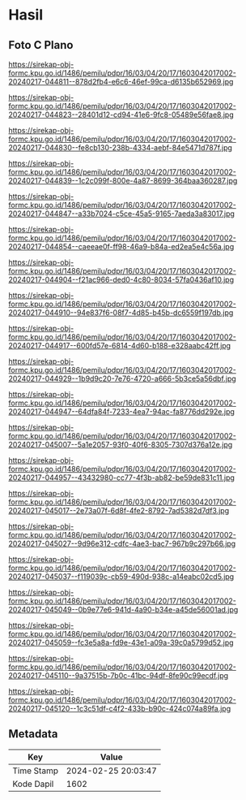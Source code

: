 # Hasil

## Foto C Plano

https://sirekap-obj-formc.kpu.go.id/1486/pemilu/pdpr/16/03/04/20/17/1603042017002-20240217-044811--878d2fb4-e6c6-46ef-99ca-d6135b652969.jpg

https://sirekap-obj-formc.kpu.go.id/1486/pemilu/pdpr/16/03/04/20/17/1603042017002-20240217-044823--28401d12-cd94-41e6-9fc8-05489e56fae8.jpg

https://sirekap-obj-formc.kpu.go.id/1486/pemilu/pdpr/16/03/04/20/17/1603042017002-20240217-044830--fe8cb130-238b-4334-aebf-84e5471d787f.jpg

https://sirekap-obj-formc.kpu.go.id/1486/pemilu/pdpr/16/03/04/20/17/1603042017002-20240217-044839--1c2c099f-800e-4a87-8699-364baa360287.jpg

https://sirekap-obj-formc.kpu.go.id/1486/pemilu/pdpr/16/03/04/20/17/1603042017002-20240217-044847--a33b7024-c5ce-45a5-9165-7aeda3a83017.jpg

https://sirekap-obj-formc.kpu.go.id/1486/pemilu/pdpr/16/03/04/20/17/1603042017002-20240217-044854--caeeae0f-ff98-46a9-b84a-ed2ea5e4c56a.jpg

https://sirekap-obj-formc.kpu.go.id/1486/pemilu/pdpr/16/03/04/20/17/1603042017002-20240217-044904--f21ac966-ded0-4c80-8034-57fa0436af10.jpg

https://sirekap-obj-formc.kpu.go.id/1486/pemilu/pdpr/16/03/04/20/17/1603042017002-20240217-044910--94e837f6-08f7-4d85-b45b-dc6559f197db.jpg

https://sirekap-obj-formc.kpu.go.id/1486/pemilu/pdpr/16/03/04/20/17/1603042017002-20240217-044917--600fd57e-6814-4d60-b188-e328aabc42ff.jpg

https://sirekap-obj-formc.kpu.go.id/1486/pemilu/pdpr/16/03/04/20/17/1603042017002-20240217-044929--1b9d9c20-7e76-4720-a666-5b3ce5a56dbf.jpg

https://sirekap-obj-formc.kpu.go.id/1486/pemilu/pdpr/16/03/04/20/17/1603042017002-20240217-044947--64dfa84f-7233-4ea7-94ac-fa8776dd292e.jpg

https://sirekap-obj-formc.kpu.go.id/1486/pemilu/pdpr/16/03/04/20/17/1603042017002-20240217-045007--5a1e2057-93f0-40f6-8305-7307d376a12e.jpg

https://sirekap-obj-formc.kpu.go.id/1486/pemilu/pdpr/16/03/04/20/17/1603042017002-20240217-044957--43432980-cc77-4f3b-ab82-be59de831c11.jpg

https://sirekap-obj-formc.kpu.go.id/1486/pemilu/pdpr/16/03/04/20/17/1603042017002-20240217-045017--2e73a07f-6d8f-4fe2-8792-7ad5382d7df3.jpg

https://sirekap-obj-formc.kpu.go.id/1486/pemilu/pdpr/16/03/04/20/17/1603042017002-20240217-045027--9d96e312-cdfc-4ae3-bac7-967b9c297b66.jpg

https://sirekap-obj-formc.kpu.go.id/1486/pemilu/pdpr/16/03/04/20/17/1603042017002-20240217-045037--f119039c-cb59-490d-938c-a14eabc02cd5.jpg

https://sirekap-obj-formc.kpu.go.id/1486/pemilu/pdpr/16/03/04/20/17/1603042017002-20240217-045049--0b9e77e6-941d-4a90-b34e-a45de56001ad.jpg

https://sirekap-obj-formc.kpu.go.id/1486/pemilu/pdpr/16/03/04/20/17/1603042017002-20240217-045059--fc3e5a8a-fd9e-43e1-a09a-39c0a5799d52.jpg

https://sirekap-obj-formc.kpu.go.id/1486/pemilu/pdpr/16/03/04/20/17/1603042017002-20240217-045110--9a37515b-7b0c-41bc-94df-8fe90c99ecdf.jpg

https://sirekap-obj-formc.kpu.go.id/1486/pemilu/pdpr/16/03/04/20/17/1603042017002-20240217-045120--1c3c51df-c4f2-433b-b90c-424c074a89fa.jpg


## Metadata

| Key        | Value               |
| ---------- | ------------------- |
| Time Stamp | 2024-02-25 20:03:47 |
| Kode Dapil | 1602                |



